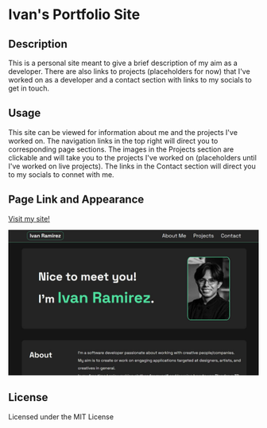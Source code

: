 # Ivan's Portfolio Site

## Description

 This is a personal site meant to give a brief description of my aim as a developer. There are also links to projects (placeholders for now) that I've worked on as a developer and a contact section with links to my socials to get in touch.

 ## Usage

 This site can be viewed for information about me and the projects I've worked on. The navigation links in the top right will direct you to corresponding page sections. The images in the Projects section are clickable and will take you to the projects I've worked on (placeholders until I've worked on live projects). The links in the Contact section will direct you to my socials to connet with me.

 ## Page Link and Appearance

 [Visit my site!](https://navidliwa.github.io/portfolio-site/)

 ![site screenshot](./assets/site-screenshot.jpg)

 ## License

 Licensed under the MIT License

